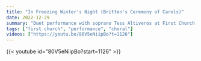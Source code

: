 ```yaml
---
title: "In Freezing Winter's Night (Britten's Ceremony of Carols)"
date: 2022-12-29
summary: "Duet performance with soprano Tess Altiveros at First Church Seattle in the Sanctuary Choir's Britten cantata Sunday."
tags: ["first church", "performance", "choral"]
videos: ["https://youtu.be/80V5eNiipBo?t=1126"]
---
```

{{< youtube id="80V5eNiipBo?start=1126" >}}
